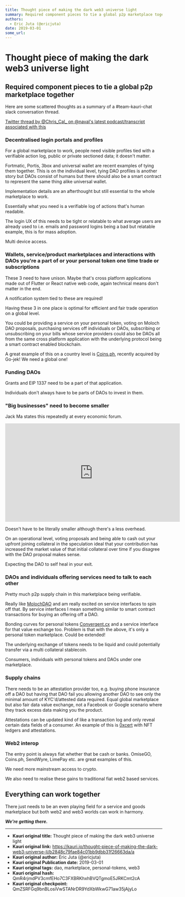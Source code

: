 ```yaml
---
title: Thought piece of making the dark web3 universe light
summary: Required component pieces to tie a global p2p marketplace together Here are some scattered thoughts as a summary of a -team-kauri-chat slack conversation thread. Twitter thread by @Chris_Cal_ on @navals latest podcast/transcript associated with this Decentralised login portals and profiles For a global marketplace to work, people need visible profiles tied with a verifiable action log, public or private sectioned data; it doesnt matter. Fortmatic, Portis, 3box and universal wallet are recent exa
authors:
  - Eric Juta (@ericjuta)
date: 2019-03-01
some_url: 
---
```


# Thought piece of making the dark web3 universe light


## Required component pieces to tie a global p2p marketplace together

Here are some scattered thoughts as a summary of a #team-kauri-chat slack conversation thread.

[Twitter thread by @Chris_Cal_ on @naval's latest podcast/transcript associated with this](https://twitter.com/Chris_Cal_/status/1101347984204288001)

### Decentralised login portals and profiles

For a global marketplace to work, people need visible profiles tied with a verifiable action log, public or private sectioned data; it doesn't matter.

Fortmatic, Portis, 3box and universal wallet are recent examples of tying them together. 
This is on the individual level, tying DAO profiles is another story but DAOs consist of humans but there should also be a smart contract to represent the same thing alike universal wallet.

Implementation details are an afterthought but still essential to the whole marketplace to work.

Essentially what you need is a verifiable log of actions that's human readable.

The login UX of this needs to be tight or relatable to what average users are already used to i.e. emails and password logins being a bad but relatable example, this is for mass adoption.

Multi device access.

### Wallets, service/product marketplaces and interactions with DAOs you're a part of or your personal token one time trade or subscriptions

These 3 need to have unison. Maybe that's cross platform applications made out of Flutter or React native web code, again technical means don't matter in the end.

A notification system tied to these are required!

Having these 3 in one place is optimal for efficient and fair trade operation on a global level. 

You could be providing a service on your personal token, voting on Moloch DAO proposals, purchasing services off 
individuals or DAOs, subscribing or unsubscribing on your bills whose service providers could also be DAOs all from the same cross platform application with the underlying protocol being a smart contract enabled blockchain.

A great example of this on a country level is [Coins.ph](https://coins.ph), recently acquired by Go-jek!
We need a global one!

### Funding DAOs

Grants and EIP 1337 need to be a part of that application. 

Individuals don't always have to be parts of DAOs to invest in them.

### "Big businesses" need to become smaller

Jack Ma states this repeatedly at every economic forum.
<div align="center"><iframe width="560" height="315" src="https://www.youtube.com/embed/Eukcgw1FlG0" frameborder="0" allow="encrypted-media" allowfullscreen></iframe></div>

Doesn't have to be literally smaller although there's a less overhead.

On an operational level, voting proposals and being able to cash out your upfront joining collateral in the speculation ideal that your contribution has increased the market value of that initial collateral over time if you disagree with the DAO proposal makes sense.

Expecting the DAO to self heal in your exit.

### DAOs and individuals offering services need to talk to each other

Pretty much p2p supply chain in this marketplace being verifiable. 

Really like [MolochDAO](https://medium.com/@simondlr/the-moloch-dao-collapsing-the-firm-2a800b3aa2e7) and am really excited on service interfaces to spin off that. 
By service interfaces I mean something similar to smart contract transactions for buying an offering off a DAO.

Bonding curves for personal tokens [Convergent.cx](https://convergent.cx) and a service interface for that value exchange too.
Problem is that with the above, it's only a personal token marketplace. Could be extended!

The underlying exchange of tokens needs to be liquid and could potentially transfer via a multi collateral stablecoin.

Consumers, individuals with personal tokens and DAOs under one marketplace.

### Supply chains

There needs to be an attestation provider too, e.g. buying phone insurance off a DAO but having that DAO fail you allowing another DAO to see only the minimal amount of KYC'd/attested data required.
Equal global marketplace but also fair data value exchange, not a Facebook or Google scenario where they track excess data making you the product.

Attestations can be updated kind of like a transaction log and only reveal certain data fields of a consumer.
An example of this is [0xcert](https://0xcert.org) with NFT ledgers and attestations.

### Web2 interop

The entry point is always fiat whether that be cash or banks.
OmiseGO, Coins.ph, SendWyre, LimePay etc. are great examples of this. 

We need more mainstream access to crypto. 

We also need to realise these gains to traditional fiat web2 based services.

## Everything can work together

There just needs to be an even playing field for a service and goods marketplace but both web2 and web3 worlds can work in harmony.

**_We're getting there._**







---

- **Kauri original title:** Thought piece of making the dark web3 universe light
- **Kauri original link:** https://kauri.io/thought-piece-of-making-the-dark-web3-universe-li/b2848c79fae84c01bb9dbb31f26663da/a
- **Kauri original author:** Eric Juta (@ericjuta)
- **Kauri original Publication date:** 2019-03-01
- **Kauri original tags:** dao, marketplace, personal-tokens, web3
- **Kauri original hash:** QmR4rjmdPV3cmfEHo7C3FXBRKhxhBVQTgmoE5JRKCmt2cA
- **Kauri original checkpoint:** QmZSRFGq9bnBLosiVwSTANrDR9YdXbWkwG71aw35jAjyLo



